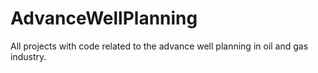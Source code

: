 # AdvanceWellPlanning
All projects with code related to the advance well planning in oil and gas industry.
